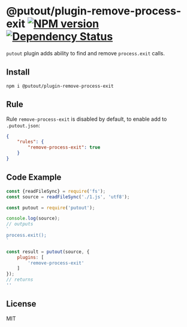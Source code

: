 # @putout/plugin-remove-process-exit [![NPM version][NPMIMGURL]][NPMURL] [![Dependency Status][DependencyStatusIMGURL]][DependencyStatusURL]

[NPMIMGURL]:                https://img.shields.io/npm/v/@putout/plugin-remove-process-exit.svg?style=flat&longCache=true
[NPMURL]:                   https://npmjs.org/package/@putout/plugin-remove-process-exit"npm"

[DependencyStatusURL]:      https://david-dm.org/coderaiser/putout?path=packages/plugin-remove-process-exit
[DependencyStatusIMGURL]:   https://david-dm.org/coderaiser/putout.svg?path=packages/plugin-remove-process-exit

`putout` plugin adds ability to find and remove `process.exit` calls.

## Install

```
npm i @putout/plugin-remove-process-exit
```

## Rule

Rule `remove-process-exit` is disabled by default, to enable add to `.putout.json`:

```json
{
    "rules": {
        "remove-process-exit": true
    }
}
```

## Code Example

```js
const {readFileSync} = require('fs');
const source = readFileSync('./1.js', 'utf8');

const putout = require('putout');

console.log(source);
// outputs
`
process.exit();
`

const result = putout(source, {
    plugins: [
        'remove-process-exit'
    ]
});
// returns
''
```

## License

MIT

